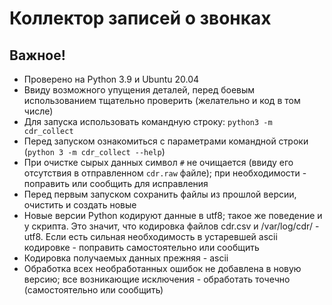 # Коллектор записей о звонках

## Важное!
* Проверено на Python 3.9 и Ubuntu 20.04
* Ввиду возможного упущения деталей, перед боевым использованием тщательно проверить (желательно и код в том числе)
* Для запуска использовать командную строку: `python3 -m cdr_collect`
* Перед запуском ознакомиться с параметрами командной строки (`python 3 -m cdr_collect --help`)
* При очистке сырых данных символ `#` не очищается (ввиду его отсутствия в отправленном `cdr.raw` файле); при 
  необходимости - поправить или сообщить для исправления
* Перед первым запуском сохранить файлы из прошлой версии, очистить и создать новые
* Новые версии Python кодируют данные в utf8; такое же поведение и у скрипта. Это значит, что кодировка файлов cdr.csv 
  и /var/log/cdr/<timestamp> - utf8. Если есть сильная необходимость в устаревшей ascii кодировке - поправить 
  самостоятельно или сообщить
* Кодировка получаемых данных прежняя - ascii
* Обработка всех необработанных ошибок не добавлена в новую версию; все возникающие исключения - обработать точечно 
  (самостоятельно или сообщить)
